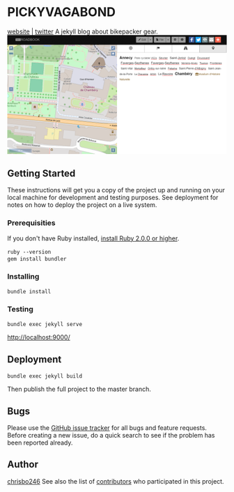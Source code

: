 # PICKYVAGABOND
[website](https://chrisbo246.github.io/pickyvagabond/) | [twitter](https://twitter.com/pickyvagabond)
A jekyll blog about bikepacker gear.
![PICKYVAGABOND](screenshot.png)
## Getting Started
These instructions will get you a copy of the project up and running on your local machine for development and testing purposes. See deployment for notes on how to deploy the project on a live system.
### Prerequisities
If you don't have Ruby installed, [install Ruby 2.0.0 or higher](https://www.ruby-lang.org/en/downloads/).
```
ruby --version
gem install bundler
```
### Installing
```
bundle install
```
### Testing
```
bundle exec jekyll serve
```
[http://localhost:9000/](http://localhost:9000/)
## Deployment
```
bundle exec jekyll build
```
Then publish the full project to the master branch.
<!--
## Contributing
Please read [CONTRIBUTING.md](CONTRIBUTING.md) for details on our code of conduct, and the process for submitting pull requests to us.
-->
## Bugs
Please use the [GitHub issue tracker](https://github.com/chrisbo246/pickyvagabond/issues) for all bugs and feature requests. Before creating a new issue, do a quick search to see if the problem has been reported already.
## Author
[chrisbo246](https://github.com/chrisbo246)
See also the list of [contributors](https://github.com/chrisbo246/pickyvagabond/contributors) who participated in this project.
<!--
## License
This project is licensed under the MIT License - see the [LICENSE.md](LICENSE.md) file for details
-->
